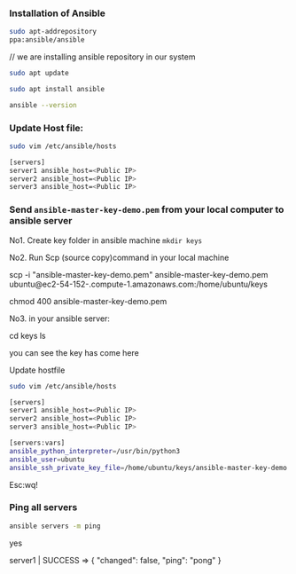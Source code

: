 


### Installation of Ansible

```bash
sudo apt-addrepository
ppa:ansible/ansible
```
// we are installing ansible repository in our system

```bash
sudo apt update
```

```bash
sudo apt install ansible
```


```bash
ansible --version
```


### Update Host file:

```bash
sudo vim /etc/ansible/hosts
```




```bash
[servers]
server1 ansible_host=<Public IP>
server2 ansible_host=<Public IP>
server3 ansible_host=<Public IP>
```


### Send `ansible-master-key-demo.pem` from your local computer to ansible server

No1. Create key folder in ansible machine `mkdir keys`

No2. Run Scp (source copy)command in your local machine

scp -i "ansible-master-key-demo.pem" ansible-master-key-demo.pem ubuntu@ec2-54-152-.compute-1.amazonaws.com:/home/ubuntu/keys




chmod 400 ansible-master-key-demo.pem



No3. in your ansible server:

cd keys
ls

you can see the key has come here 


Update hostfile

```bash
sudo vim /etc/ansible/hosts
```

```bash
[servers]
server1 ansible_host=<Public IP>
server2 ansible_host=<Public IP>
server3 ansible_host=<Public IP>
```

```bash
[servers:vars]
ansible_python_interpreter=/usr/bin/python3
ansible_user=ubuntu
ansible_ssh_private_key_file=/home/ubuntu/keys/ansible-master-key-demo.pem
```

Esc:wq!

### Ping all servers

```bash
ansible servers -m ping 
```

yes

server1 | SUCCESS => {
    "changed": false,
    "ping": "pong"
}


